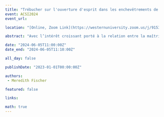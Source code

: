 ```yaml
---
title: "Trébucher sur l'ouverture d'esprit dans les enchevêtrements de la maîtrise de l'information : un changement théorique"
event: ACSI2024
event_url: 

location: "[Online, Zoom Link](https://westernuniversity.zoom.us/j/91531028175)"

abstract: "Avec l’intérêt croissant porté à la relation entre la maîtrise de l’information et la vertu intellectuelle, le moment est venu d’examiner de plus près l’ouverture d’esprit. Une approche traditionnelle du trait offre une perspective limitée et ne s’intègre pas bien avec une approche socioculturelle de la maîtrise de l’information. Cette présentation explore l'ouverture d'esprit intra-active comme un récit alternatif qui extrait le trait de l'individu et le met en conversation avec une approche socioculturelle."

date: "2024-06-05T11:00:00Z"
date_end: "2024-06-05T11:10:00Z"

all_day: false

publishDate: "2023-01-01T00:00:00Z"

authors:
 - Meredith Fischer

featured: false

links:

math: true
---
```


